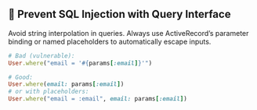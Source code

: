 ## 🚫 Prevent SQL Injection with Query Interface
Avoid string interpolation in queries. Always use ActiveRecord’s parameter binding or named placeholders to automatically escape inputs.

```ruby
# Bad (vulnerable):
User.where("email = '#{params[:email]}'")

# Good:
User.where(email: params[:email])
# or with placeholders:
User.where("email = :email", email: params[:email])
```
